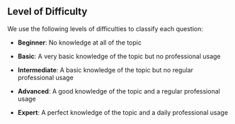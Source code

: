 
## Level of Difficulty

We use the following levels of difficulties to classify each question:

 - **Beginner**: No knowledge at all of the topic

 - **Basic**: A very basic knowledge of the topic but no professional usage

 - **Intermediate**: A basic knowledge of the topic but no regular professional usage

 - **Advanced**: A good knowledge of the topic and a regular professional usage

 - **Expert**: A perfect knowledge of the topic and a daily professional usage
